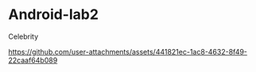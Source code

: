 # Android-lab2
Celebrity

https://github.com/user-attachments/assets/441821ec-1ac8-4632-8f49-22caaf64b089


